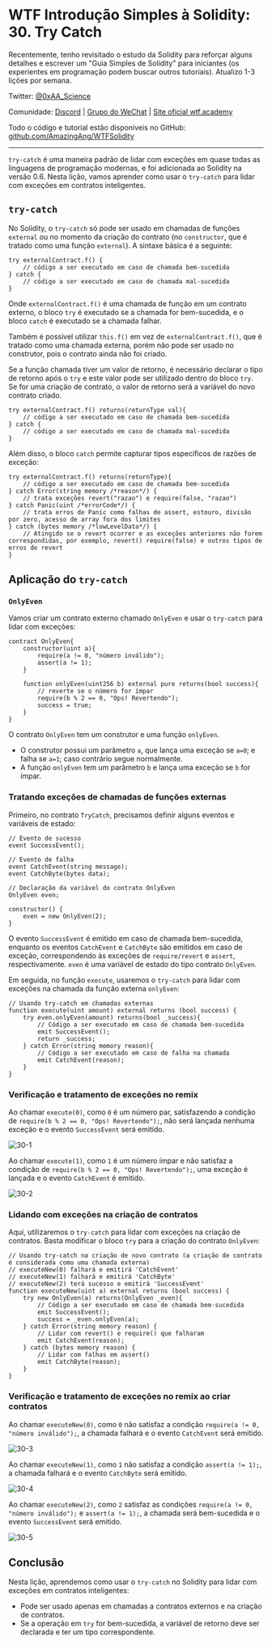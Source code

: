 # WTF Introdução Simples à Solidity: 30. Try Catch

Recentemente, tenho revisitado o estudo da Solidity para reforçar alguns detalhes e escrever um "Guia Simples de Solidity" para iniciantes (os experientes em programação podem buscar outros tutoriais). Atualizo 1-3 lições por semana.

Twitter: [@0xAA_Science](https://twitter.com/0xAA_Science)

Comunidade: [Discord](https://discord.gg/5akcruXrsk) | [Grupo do WeChat](https://docs.google.com/forms/d/e/1FAIpQLSe4KGT8Sh6sJ7hedQRuIYirOoZK_85miz3dw7vA1-YjodgJ-A/viewform?usp=sf_link) | [Site oficial wtf.academy](https://wtf.academy)

Todo o código e tutorial estão disponíveis no GitHub: [github.com/AmazingAng/WTFSolidity](https://github.com/AmazingAng/WTFSolidity)

-----

`try-catch` é uma maneira padrão de lidar com exceções em quase todas as linguagens de programação modernas, e foi adicionada ao Solidity na versão 0.6. Nesta lição, vamos aprender como usar o `try-catch` para lidar com exceções em contratos inteligentes.

## `try-catch`

No Solidity, o `try-catch` só pode ser usado em chamadas de funções `external` ou no momento da criação do contrato (no `constructor`, que é tratado como uma função `external`). A sintaxe básica é a seguinte:

```solidity
try externalContract.f() {
    // código a ser executado em caso de chamada bem-sucedida
} catch {
    // código a ser executado em caso de chamada mal-sucedida
}
```

Onde `externalContract.f()` é uma chamada de função em um contrato externo, o bloco `try` é executado se a chamada for bem-sucedida, e o bloco `catch` é executado se a chamada falhar.

Também é possível utilizar `this.f()` em vez de `externalContract.f()`, que é tratado como uma chamada externa, porém não pode ser usado no construtor, pois o contrato ainda não foi criado.

Se a função chamada tiver um valor de retorno, é necessário declarar o tipo de retorno após o `try` e este valor pode ser utilizado dentro do bloco `try`. Se for uma criação de contrato, o valor de retorno será a variável do novo contrato criado.

```solidity
try externalContract.f() returns(returnType val){
    // código a ser executado em caso de chamada bem-sucedida
} catch {
    // código a ser executado em caso de chamada mal-sucedida
}
```

Além disso, o bloco `catch` permite capturar tipos específicos de razões de exceção:

```solidity
try externalContract.f() returns(returnType){
    // código a ser executado em caso de chamada bem-sucedida
} catch Error(string memory /*reason*/) {
    // trata exceções revert("razao") e require(false, "razao")
} catch Panic(uint /*errorCode*/) {
    // trata erros de Panic como falhas de assert, estouro, divisão por zero, acesso de array fora dos limites
} catch (bytes memory /*lowLevelData*/) {
    // Atingido se o revert ocorrer e as exceções anteriores não forem correspondidas, por exemplo, revert() require(false) e outros tipos de erros de revert
}
```

## Aplicação do `try-catch`

### `OnlyEven`

Vamos criar um contrato externo chamado `OnlyEven` e usar o `try-catch` para lidar com exceções:

```solidity
contract OnlyEven{
    constructor(uint a){
        require(a != 0, "número inválido");
        assert(a != 1);
    }

    function onlyEven(uint256 b) external pure returns(bool success){
        // reverte se o número for ímpar
        require(b % 2 == 0, "Ops! Revertendo");
        success = true;
    }
}
```

O contrato `OnlyEven` tem um construtor e uma função `onlyEven`.

- O construtor possui um parâmetro `a`, que lança uma exceção se `a=0`; e falha se `a=1`; caso contrário segue normalmente.
- A função `onlyEven` tem um parâmetro `b` e lança uma exceção se `b` for ímpar.

### Tratando exceções de chamadas de funções externas

Primeiro, no contrato `TryCatch`, precisamos definir alguns eventos e variáveis de estado:

```solidity
// Evento de sucesso
event SuccessEvent();

// Evento de falha
event CatchEvent(string message);
event CatchByte(bytes data);

// Declaração da variável do contrato OnlyEven
OnlyEven even;

constructor() {
    even = new OnlyEven(2);
}
```

O evento `SuccessEvent` é emitido em caso de chamada bem-sucedida, enquanto os eventos `CatchEvent` e `CatchByte` são emitidos em caso de exceção, correspondendo às exceções de `require/revert` e `assert`, respectivamente. `even` é uma variável de estado do tipo contrato `OnlyEven`.

Em seguida, no função `execute`, usaremos o `try-catch` para lidar com exceções na chamada da função externa `onlyEven`:

```solidity
// Usando try-catch em chamadas externas
function execute(uint amount) external returns (bool success) {
    try even.onlyEven(amount) returns(bool _success){
        // Código a ser executado em caso de chamada bem-sucedida
        emit SuccessEvent();
        return _success;
    } catch Error(string memory reason){
        // Código a ser executado em caso de falha na chamada
        emit CatchEvent(reason);
    }
}
```

### Verificação e tratamento de exceções no remix

Ao chamar `execute(0)`, como `0` é um número par, satisfazendo a condição de `require(b % 2 == 0, "Ops! Revertendo");`, não será lançada nenhuma exceção e o evento `SuccessEvent` será emitido.

![30-1](./img/30-1.png)

Ao chamar `execute(1)`, como `1` é um número ímpar e não satisfaz a condição de `require(b % 2 == 0, "Ops! Revertendo");`, uma exceção é lançada e o evento `CatchEvent` é emitido.

![30-2](./img/30-2.png)

### Lidando com exceções na criação de contratos

Aqui, utilizaremos o `try-catch` para lidar com exceções na criação de contratos. Basta modificar o bloco `try` para a criação do contrato `OnlyEven`:

```solidity
// Usando try-catch na criação de novo contrato (a criação de contrato é considerada como uma chamada externa)
// executeNew(0) falhará e emitirá 'CatchEvent'
// executeNew(1) falhará e emitirá 'CatchByte'
// executeNew(2) terá sucesso e emitirá 'SuccessEvent'
function executeNew(uint a) external returns (bool success) {
    try new OnlyEven(a) returns(OnlyEven _even){
        // Código a ser executado em caso de chamada bem-sucedida
        emit SuccessEvent();
        success = _even.onlyEven(a);
    } catch Error(string memory reason) {
        // Lidar com revert() e require() que falharam
        emit CatchEvent(reason);
    } catch (bytes memory reason) {
        // Lidar com falhas em assert()
        emit CatchByte(reason);
    }
}
```

### Verificação e tratamento de exceções no remix ao criar contratos

Ao chamar `executeNew(0)`, como `0` não satisfaz a condição `require(a != 0, "número inválido");`, a chamada falhará e o evento `CatchEvent` será emitido.

![30-3](./img/30-3.png)

Ao chamar `executeNew(1)`, como `1` não satisfaz a condição `assert(a != 1);`, a chamada falhará e o evento `CatchByte` será emitido.

![30-4](./img/30-4.png)

Ao chamar `executeNew(2)`, como `2` satisfaz as condições `require(a != 0, "número inválido");` e `assert(a != 1);`, a chamada será bem-sucedida e o evento `SuccessEvent` será emitido.

![30-5](./img/30-5.png)

## Conclusão

Nesta lição, aprendemos como usar o `try-catch` no Solidity para lidar com exceções em contratos inteligentes:

- Pode ser usado apenas em chamadas a contratos externos e na criação de contratos.
- Se a operação em `try` for bem-sucedida, a variável de retorno deve ser declarada e ter um tipo correspondente.

<!-- This file was translated using AI by repo_ai_translate. For more information, visit https://github.com/marcelojsilva/repo_ai_translate -->